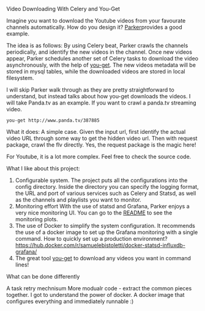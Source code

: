 Video Downloading With Celery and You-Get

Imagine you want to download the Youtube videos from your favourate channels automatically. How do you design it? [Parker](https://github.com/LiuRoy/parker)provides a good example.

The idea is as follows:
By using Celery beat, Parker crawls the channels periodically, and identify the new videos in the channel. Once new videos appear, Parker schedules another set of Celery tasks to download the video asynchronously, with the help of [you-get](https://github.com/soimort/you-get). The new videos metadata will be stored in mysql tables, while the downloaded videos are stored in local filesystem.

I will skip Parker walk through as they are pretty straightforward to understand, but instead talks about how you-get downloads the videos.
I will take Panda.tv as an example. If you want to crawl a panda.tv streaming video.

```
you-get http://www.panda.tv/387885
```

What it does:
A simple case. Given the input url, first identify the actual video URL through some way to get the hidden video url.
Then with request package, crawl the flv directly. Yes, the request package is the magic here!

For Youtube, it is a lot more complex. Feel free to check the source code.

What I like about this project:

1. Configurable system. The project puts all the configurations into the config directory. Inside the directory you can specify the logging format, the URL and port of various services such as Celery and Statsd, as well as the channels and playlists you want to monitor.
2. Monitoring effort
With the use of statsd and Grafana, Parker enjoys a very nice monitoring UI. You can go to the [README](https://github.com/LiuRoy/parker) to see the monitoring plots.
3. The use of Docker to simplify the system configuration. It recommends the use of a docker image to set up the Grafana monitoring with a single command.
How to quickly set up a production environment?
https://hub.docker.com/r/samuelebistoletti/docker-statsd-influxdb-grafana/
4. The great tool [you-get](https://github.com/soimort/you-get) to download any videos you want in command lines!

What can be done differently

A task retry mechnisum
More modualr code - extract the common pieces together.
I got to understand the power of docker. A docker image that configures everything and immediately runnable :)

